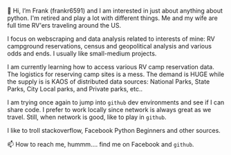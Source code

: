 👋 Hi, I’m Frank (frankr6591) and I am interested in just about anything about python.   I'm retired and play a lot with different things.  Me and my wife are full time RV'ers traveling around the US. 

I focus on webscraping and data analysis related to interests of mine:  RV campground reservations, census and geopolitical analysis and various odds and ends.   I usually like small-medium projects. 

I am currently learning how to access various RV camp reservation data.   The logistics for reserving camp sites is a mess.  The demand is HUGE while the supply is is KAOS of distributed data sources: National Parks, State Parks, City Local parks, and Private parks, etc..  

I am trying once again to jump into `github` dev environments and see if I can share code.  I prefer to work locally since network is always great as we travel.   Still, when network is good, like to play in `github`. 

I like to troll stackoverflow, Facebook Python Beginners and other sources.  

📫 How to reach me, hummm.... find me on Facebook and `github`. 

<!---
frankrojas6591/frankrojas6591 is a ✨ special ✨ repository because its `README.md` (this file) appears on your GitHub profile.
You can click the Preview link to take a look at your changes.
--->
